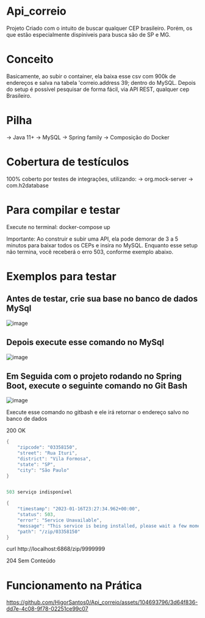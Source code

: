 # Api_correio

Projeto Criado com o intuito de buscar qualquer CEP brasileiro.
Porém, os que estão especialmente dispiniveis para busca são de SP e MG.


# Conceito

Basicamente, ao subir o container, ela baixa esse csv com 900k de endereços e salva na tabela 'correio.address 39; dentro do MySQL.
Depois do setup é possível pesquisar de forma fácil, via API REST, qualquer cep Brasileiro.

# Pilha

-> Java 11+
-> MySQL
-> Spring family
-> Composição do Docker

# Cobertura de testículos

100% coberto por testes de integrações, utilizando:
-> org.mock-server
-> com.h2database

# Para compilar e testar

Execute no terminal: docker-compose up

Importante: Ao construir e subir uma API, ela pode demorar de 3 a 5 minutos para baixar todos os CEPs e insira no MySQL.
Enquanto esse setup não termina, você receberá o erro 503, conforme exemplo abaixo.

# Exemplos para testar

## Antes de testar, crie sua base no banco de dados MySql
![image](https://github.com/HigorSantos0/Api_correio/assets/104693796/1ba42f59-5cc9-4c9e-ad9a-c467f8b2dfc8)

## Depois execute esse comando no MySql
![image](https://github.com/HigorSantos0/Api_correio/assets/104693796/e1b62230-b7c2-49c3-a784-8b97f02b0754)

## Em Seguida com o projeto rodando no Spring Boot, execute o seguinte comando no Git Bash
![image](https://github.com/HigorSantos0/Api_correio/assets/104693796/6798ef22-602d-405e-b2ad-00079eda36ee)

Execute esse comando no gitbash e ele irá retornar o endereço salvo no banco de dados

200 OK

``` Java
{
    "zipcode": "03358150",
    "street": "Rua Ituri",
    "district": "Vila Formosa",
    "state": "SP",
    "city": "São Paulo"
}


503 serviço indisponível

{
    "timestamp": "2023-01-16T23:27:34.962+00:00",
    "status": 503,
    "error": "Service Unavailable",
    "message": "This service is being installed, please wait a few moments.",
    "path": "/zip/03358150"
}
```

curl http://localhost:6868/zip/9999999

204 Sem Conteúdo

# Funcionamento na Prática

https://github.com/HigorSantos0/Api_correio/assets/104693796/3d64f836-dd7e-4c08-9f78-02251ce99c07



